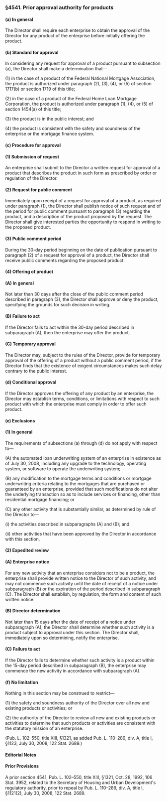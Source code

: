 ### §4541. Prior approval authority for products ###

#### (a) In general ####

The Director shall require each enterprise to obtain the approval of the Director for any product of the enterprise before initially offering the product.

#### (b) Standard for approval ####

In considering any request for approval of a product pursuant to subsection (a), the Director shall make a determination that—

(1) in the case of a product of the Federal National Mortgage Association, the product is authorized under paragraph (2), (3), (4), or (5) of section 1717(b) or section 1719 of this title;

(2) in the case of a product of the Federal Home Loan Mortgage Corporation, the product is authorized under paragraph (1), (4), or (5) of section 1454(a) of this title;

(3) the product is in the public interest; and

(4) the product is consistent with the safety and soundness of the enterprise or the mortgage finance system.

#### (c) Procedure for approval ####

#### (1) Submission of request ####

An enterprise shall submit to the Director a written request for approval of a product that describes the product in such form as prescribed by order or regulation of the Director.

#### (2) Request for public comment ####

Immediately upon receipt of a request for approval of a product, as required under paragraph (1), the Director shall publish notice of such request and of the period for public comment pursuant to paragraph (3) regarding the product, and a description of the product proposed by the request. The Director shall give interested parties the opportunity to respond in writing to the proposed product.

#### (3) Public comment period ####

During the 30-day period beginning on the date of publication pursuant to paragraph (2) of a request for approval of a product, the Director shall receive public comments regarding the proposed product.

#### (4) Offering of product ####

#### (A) In general ####

Not later than 30 days after the close of the public comment period described in paragraph (3), the Director shall approve or deny the product, specifying the grounds for such decision in writing.

#### (B) Failure to act ####

If the Director fails to act within the 30-day period described in subparagraph (A), then the enterprise may offer the product.

#### (C) Temporary approval ####

The Director may, subject to the rules of the Director, provide for temporary approval of the offering of a product without a public comment period, if the Director finds that the existence of exigent circumstances makes such delay contrary to the public interest.

#### (d) Conditional approval ####

If the Director approves the offering of any product by an enterprise, the Director may establish terms, conditions, or limitations with respect to such product with which the enterprise must comply in order to offer such product.

#### (e) Exclusions ####

#### (1) In general ####

The requirements of subsections (a) through (d) do not apply with respect to—

(A) the automated loan underwriting system of an enterprise in existence as of July 30, 2008, including any upgrade to the technology, operating system, or software to operate the underwriting system;

(B) any modification to the mortgage terms and conditions or mortgage underwriting criteria relating to the mortgages that are purchased or guaranteed by an enterprise, provided that such modifications do not alter the underlying transaction so as to include services or financing, other than residential mortgage financing; or

(C) any other activity that is substantially similar, as determined by rule of the Director to—

(i) the activities described in subparagraphs (A) and (B); and

(ii) other activities that have been approved by the Director in accordance with this section.

#### (2) Expedited review ####

#### (A) Enterprise notice ####

For any new activity that an enterprise considers not to be a product, the enterprise shall provide written notice to the Director of such activity, and may not commence such activity until the date of receipt of a notice under subparagraph (B) or the expiration of the period described in subparagraph (C). The Director shall establish, by regulation, the form and content of such written notice.

#### (B) Director determination ####

Not later than 15 days after the date of receipt of a notice under subparagraph (A), the Director shall determine whether such activity is a product subject to approval under this section. The Director shall, immediately upon so determining, notify the enterprise.

#### (C) Failure to act ####

If the Director fails to determine whether such activity is a product within the 15-day period described in subparagraph (B), the enterprise may commence the new activity in accordance with subparagraph (A).

#### (f) No limitation ####

Nothing in this section may be construed to restrict—

(1) the safety and soundness authority of the Director over all new and existing products or activities; or

(2) the authority of the Director to review all new and existing products or activities to determine that such products or activities are consistent with the statutory mission of an enterprise.

(Pub. L. 102–550, title XIII, §1321, as added Pub. L. 110–289, div. A, title I, §1123, July 30, 2008, 122 Stat. 2689.)

#### **Editorial Notes** ####

#### Prior Provisions ####

A prior section 4541, Pub. L. 102–550, title XIII, §1321, Oct. 28, 1992, 106 Stat. 3952, related to the Secretary of Housing and Urban Development's regulatory authority, prior to repeal by Pub. L. 110–289, div. A, title I, §1121(2), July 30, 2008, 122 Stat. 2689.